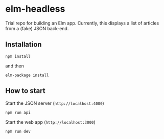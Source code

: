 # elm-headless
Trial repo for building an Elm app. Currently, this displays a list of articles from a (fake) JSON back-end.

## Installation

	npm install

and then

	elm-package install

## How to start

Start the JSON server (`http://localhost:4000`)

	npm run api

Start the web app (`http://localhost:3000`)

	npm run dev

